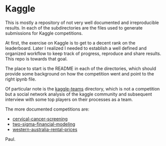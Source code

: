 Kaggle 
=========================

This is mostly a repository of not very well documented and
irreproducible results. In each of the subdirectories are the files
used to generate submissions for Kaggle competitions.

At first, the exercise on Kaggle is to get to a decent rank on the
leaderboard. Later I realized I needed to establish a well defined and
organized workflow to keep track of progress, reproduce and share
results.  This repo is towards that goal.

The place to start is the README in each of the directories, which
should provide some background on how the competition went and point
to the right ipynb file.

Of particular note is the <a
href='https://github.com/paulperry/kaggle/tree/master/kaggle-teams'>
kaggle-teams</a> directory, which is not a competition but a social
network analysis of the kaggle community and subsequent interview with
some top players on their processes as a team.

The more documented competitions are:

- <a href='https://github.com/paulperry/kaggle/tree/master/cervical-cancer-screening'> cervical-cancer-screening</a>
- <a href='https://github.com/paulperry/kaggle/tree/master/two-sigma-financial-modeling'> two-sigma-financial-modeling</a>
- <a href='https://github.com/paulperry/kaggle/tree/master/western-australia-rental-prices'> western-australia-rental-prices</a>

Paul.
